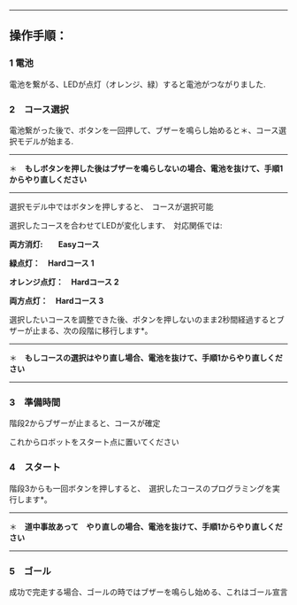 _______________
 ## **操作手順**：

 ### **1 電池**
 電池を繋がる、LEDが点灯（オレンジ、緑）すると電池がつながりました.
 
 ### **2　コース選択**
 電池繋がった後で、ボタンを一回押して、ブザーを鳴らし始めると＊、コース選択モデルが始まる.
 _________________
 
 ＊　**もしボタンを押した後はブザーを鳴らしないの場合、電池を抜けて、手順1からやり直しください**
 _________________

 
 選択モデル中ではボタンを押しすると、　コースが選択可能

 選択したコースを合わせてLEDが変化します、　対応関係では:

 **両方消灯:　　Easyコース**
 
 **緑点灯：　Hardコース 1**　

 **オレンジ点灯：　Hardコース 2**　

 **両方点灯：　Hardコース 3**　

 選択したいコースを調整できた後、ボタンを押しないのまま2秒間経過するとブザーが止まる、次の段階に移行します*。
  _________________
 
 ＊　**もしコースの選択はやり直し場合、電池を抜けて、手順1からやり直しください**
 _________________




 ### **3　準備時間**
階段2からブザーが止まると、コースが確定

これからロボットをスタート点に置いてください
 ### **4　スタート**
 階段3からも一回ボタンを押しすると、　選択したコースのプログラミングを実行します*。
   _________________
 
 ＊　**道中事故あって　やり直しの場合、電池を抜けて、手順1からやり直しください**
 _________________


  ### **5　ゴール**

成功で完走する場合、ゴールの時ではブザーを鳴らし始める、これはゴール宣言

